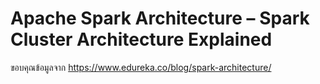 # Apache Spark Architecture – Spark Cluster Architecture Explained
ขอบคุณข้อมูลจาก https://www.edureka.co/blog/spark-architecture/
